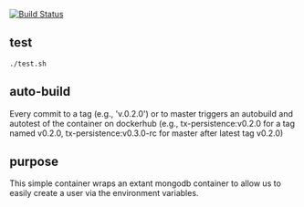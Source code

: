 [![Build Status](https://travis-ci.com/RENCI/tx-persistence.svg?token=hSyYs1SXtzNJJDmjUzHi&branch=master)](https://travis-ci.com/RENCI/tx-persistence)

## test
```
./test.sh
```

## auto-build
Every commit to a tag (e.g., 'v.0.2.0') or to master triggers an autobuild and autotest of the container on dockerhub (e.g., tx-persistence:v0.2.0 for a tag named v0.2.0, tx-persistence:v0.3.0-rc for master after latest tag v0.2.0)

## purpose
This simple container wraps an extant mongodb container to allow us to easily create a user via the environment variables.
